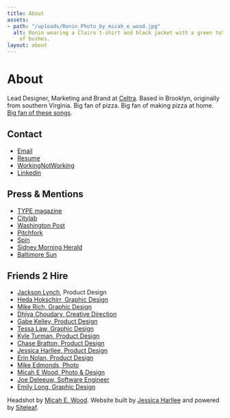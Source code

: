 ```yaml
---
title: About
assets:
- path: "/uploads/Ronin_Photo_by_micah_e_wood.jpg"
  alt: Ronin wearing a Clairo t-shirt and black jacket with a green tote bag in front
    of bushes.
layout: about
---
```


# About

Lead Designer, Marketing and Brand at [Celtra](http://celtra.com). Based in Brooklyn, originally from southern Virginia. Big fan of pizza. Big fan of making pizza at home. [Big fan of these songs](https://open.spotify.com/playlist/4m1O4IBKp8SEb8S4qoMzcp?si=DDXByu0vTAq_Q6n-6ilIiw).

## Contact
- [Email](mailto:ronin@hey.com)
- [Resume](/uploads/Ronin_Wood_Resume_2020.pdf)
- [WorkingNotWorking](https://workingnotworking.com/34933-ronin)
- [Linkedin](https://www.linkedin.com/in/roninwood/)

## Press & Mentions
- [TYPE magazine](https://www.typemag.org/post/fonts-and-leading-on-the-campaign-trail)
- [Citylab](https://www.citylab.com/design/2018/10/can-great-campaign-poster-win-election/572107/)
- [Washington Post](https://www.washingtonpost.com/graphics/2018/politics/political-logos/?utm_term=.4b5af2a132af)
- [Pitchfork](https://pitchfork.com/news/54448-future-islands-frontman-samuel-t-herring-is-also-a-rapper-watch-him-in-action/)
- [Spin](https://www.spin.com/2014/03/future-islands-sam-herring-rap-hemlock-ernst/)
- [Sidney Morning Herald](https://www.smh.com.au/entertainment/art-and-design/graffiti-artist-banksy-unveils-nyc-art-20131004-2uzbn.html)
- [Baltimore Sun](http://www.baltimoresun.com/business/bs-bz-ripleys-plans-20111026-story.html)

## Friends 2 Hire
- [Jackson Lynch](https://jacksonthats.me), Product Design
- [Heda Hokschirr, Graphic Design](https://www.hedahokschirr.com)
- [Mike Rich, Graphic Design](https://mikerich.nyc)
- [Dhiya Choudary, Creative Direction](http://dhiyachoudary.com)
- [Gabe Kelley, Product Design](https://www.gabekelley.com)
- [Tessa Law, Graphic Design](https://www.tessalaw.com)
- [Kyle Turman, Product Design](http://turman.co)
- [Chase Bratton, Product Design](https://www.linkedin.com/in/chasebratton/)
- [Jessica Harllee, Product Design](https://www.jessicaharllee.com)
- [Erin Nolan, Product Design](https://www.madebyeno.com)
- [Mike Edmonds, Photo](http://edmonds.photo)
- [Micah E Wood, Photo & Design](http://micahewood.com)
- [Joe Deleeuw, Software Engineer](https://www.linkedin.com/in/joe-deleeuw-18917060/)
- [Emily Long, Graphic Design](http://emily-long.net)

Headshot by [Micah E. Wood](http://micahewood.com). Website built by [Jessica Harllee](http://jessicaharllee.com) and powered by [Siteleaf](http://siteleaf.com).